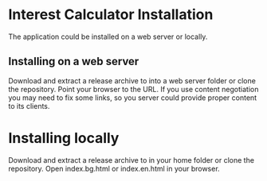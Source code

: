 # Interest Calculator Installation

The application could be installed on a web server or locally.

## Installing on a web server

Download and extract a release archive to into a web server folder or clone
the repository. Point your browser to the URL. If you use content negotiation
you may need to fix some links, so you server could provide proper content
to its clients.

# Installing locally

Download and extract a release archive to in your home folder or clone
the repository. Open index.bg.html or index.en.html in your browser.

